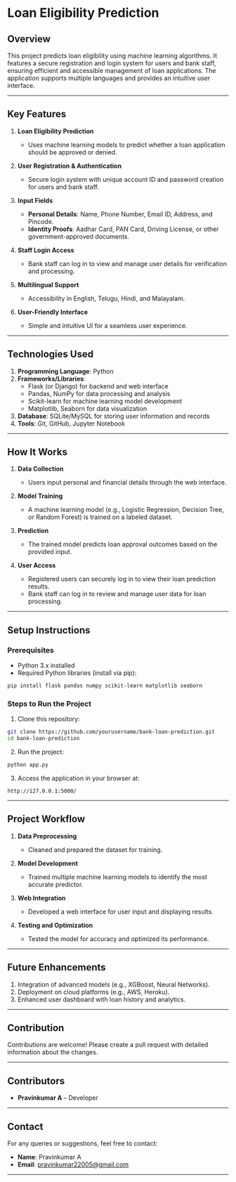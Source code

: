 # Loan Eligibility Prediction

## Overview
This project predicts loan eligibility using machine learning algorithms. It features a secure registration and login system for users and bank staff, ensuring efficient and accessible management of loan applications. The application supports multiple languages and provides an intuitive user interface.

---

## Key Features

1. **Loan Eligibility Prediction**
   - Uses machine learning models to predict whether a loan application should be approved or denied.

2. **User Registration & Authentication**
   - Secure login system with unique account ID and password creation for users and bank staff.

3. **Input Fields**
   - **Personal Details**: Name, Phone Number, Email ID, Address, and Pincode.
   - **Identity Proofs**: Aadhar Card, PAN Card, Driving License, or other government-approved documents.

4. **Staff Login Access**
   - Bank staff can log in to view and manage user details for verification and processing.

5. **Multilingual Support**
   - Accessibility in English, Telugu, Hindi, and Malayalam.

6. **User-Friendly Interface**
   - Simple and intuitive UI for a seamless user experience.

---

## Technologies Used

1. **Programming Language**: Python
2. **Frameworks/Libraries**:
   - Flask (or Django) for backend and web interface
   - Pandas, NumPy for data processing and analysis
   - Scikit-learn for machine learning model development
   - Matplotlib, Seaborn for data visualization
3. **Database**: SQLite/MySQL for storing user information and records
4. **Tools**: Git, GitHub, Jupyter Notebook

---

## How It Works

1. **Data Collection**
   - Users input personal and financial details through the web interface.

2. **Model Training**
   - A machine learning model (e.g., Logistic Regression, Decision Tree, or Random Forest) is trained on a labeled dataset.

3. **Prediction**
   - The trained model predicts loan approval outcomes based on the provided input.

4. **User Access**
   - Registered users can securely log in to view their loan prediction results.
   - Bank staff can log in to review and manage user data for loan processing.

---

## Setup Instructions

### Prerequisites
- Python 3.x installed
- Required Python libraries (install via pip):
```bash
pip install flask pandas numpy scikit-learn matplotlib seaborn
```

### Steps to Run the Project

1. Clone this repository:
```bash
git clone https://github.com/yourusername/bank-loan-prediction.git
cd bank-loan-prediction
```

2. Run the project:
```bash
python app.py
```

3. Access the application in your browser at:
```
http://127.0.0.1:5000/
```

---

## Project Workflow

1. **Data Preprocessing**
   - Cleaned and prepared the dataset for training.

2. **Model Development**
   - Trained multiple machine learning models to identify the most accurate predictor.

3. **Web Integration**
   - Developed a web interface for user input and displaying results.

4. **Testing and Optimization**
   - Tested the model for accuracy and optimized its performance.

---

## Future Enhancements

1. Integration of advanced models (e.g., XGBoost, Neural Networks).
2. Deployment on cloud platforms (e.g., AWS, Heroku).
3. Enhanced user dashboard with loan history and analytics.

---

## Contribution
Contributions are welcome! Please create a pull request with detailed information about the changes.

---

## Contributors
- **Pravinkumar A** – Developer

---

## Contact
For any queries or suggestions, feel free to contact:

- **Name**: Pravinkumar A
- **Email**: [pravinkumar22005@gmail.com](mailto:pravinkumar22005@gmail.com)
  
---
